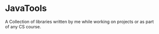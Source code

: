 # JavaTools
A Collection of libraries written by me while working on projects or as part of any CS course.

